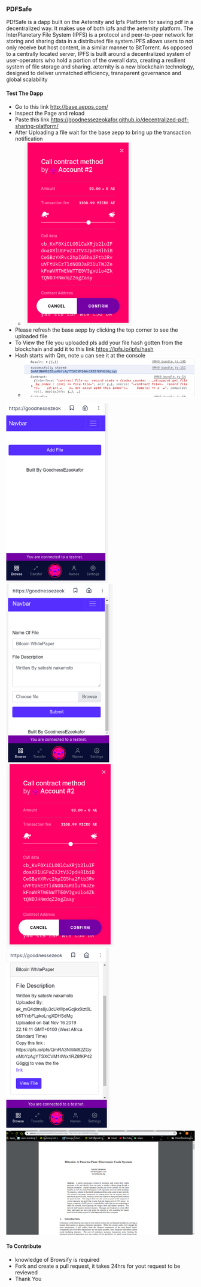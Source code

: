 ### PDFSafe
PDfSafe is a dapp built on the Aeternity and Ipfs Platform for saving pdf in a decentralized way.
It makes use of both ipfs and the aeternity platform.
The InterPlanetary File System (IPFS) is a protocol and peer-to-peer network for storing and sharing data in a distributed file system.IPFS allows users to not only receive but host content, in a similar manner to BitTorrent. As opposed to a centrally located server, IPFS is built around a decentralized system of user-operators who hold a portion of the overall data, creating a resilient system of file storage and sharing.
æternity is a new blockchain technology, designed to deliver unmatched efficiency, transparent governance and global scalability


#### Test The Dapp
* Go to this link http://base.aepps.com/
* Inspect the Page and reload 
* Paste this link https://goodnessezeokafor.github.io/decentralized-pdf-sharing-platform/
* After Uploading a file wait for the base aepp to bring up the transaction notification
    * ![Screenshots!](/img/ipfs_3.png "Screenshots")
* Please refresh the base aepp by clicking the top corner to see the uploaded file
* To View the file you uploaded pls add your file hash gotten from the blockchain and add it to this link https://ipfs.io/ipfs/hash
* Hash starts with Qm, note u can see it at the console
    * ![Screenshots!](/img/ipfs_6.png "Screenshots")


![Screenshots!](/img/ipfs_1.png "Screenshots")
![Screenshots!](/img/ipfs2.png "Screenshots")
![Screenshots!](/img/ipfs_3.png "Screenshots")
![Screenshots!](/img/ipfs_4.png "Screenshots")
![Screenshots!](/img/ipfs_5.png "Screenshots")



#### To Contribute
* knowledge of Browsify is required
* Fork and create a pull request, it takes 24hrs for yout request to be reviewed
* Thank You